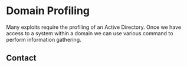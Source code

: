 # Domain Profiling

Many exploits require the profiling of an Active Directory. Once we have access to a system within a domain we can use various command to perform information gathering.

## Contact
